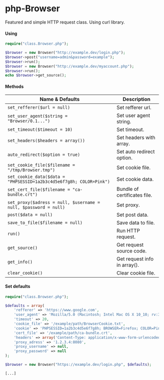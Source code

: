 php-Browser
=============

Featured and simple HTTP request class. Using curl library.

#### Using

```php
require("class.Browser.php");

$browser = new Browser("http://example.dev/login.php");
$browser->post("username=admin&password=example");
$browser->run();
$browser = new Browser("http://example.dev/myaccount.php");
$browser->run();
echo $browser->get_source();
```

#### Methods

| Name & Defaults | Description | 
| ----------- | ----------- |
| `set_refferer($url = null)` | Set refferer url. |
| `set_user_agent($string = "Browser/0.1...")` | Set user agent string. |
| `set_timeout($timeout = 10)` | Set timeout. |
| `set_headers($headers = array())` | Set headers with array. |
| `auto_redirect($option = true)` | Set auto redirect option. |
| `set_cookie_file($filename = "/tmp/Browser.tmp")` | Set cookie file. |
| `set_cookie_data($data = "PHPSESSID=1a2b3c4d5e6f7g8h; COLOR=Pink")` | Set cookie data. |
| `set_cert_file($filename = "ca-bundle.crt")` | Bundle of certificates file. |
| `set_proxy($adress = null, $username = null, $password = null)` | Set proxy. |
| `post($data = null)` | Set post data. |
| `save_to_file($filename = null)` | Save data to file. |
| `run()` | Run HTTP request. |
| `get_source()` | Get request source code. |
| `get_info()` | Get request info in array(). |
| `clear_cookie()` | Clear cookie file. |

#### Set defaults

```php
require("class.Browser.php");

$defaults = array(
    'refferer' => 'https://www.google.com', 
    'user_agent' => 'Mozilla/5.0 (Macintosh; Intel Mac OS X 10_10; rv:33.0) Gecko/20100101 Firefox/33.0',
    'timeout' => 20, 
    'cookie_file' => '/example/path/BrowserCookie.txt',
    'cookie' => 'PHPSESSID=1a2b3c4d5e6f7g8h; BROWSER=Firefox; COLOR=Pink'
    'cert_file' => '/example/path/ca-bundle.crt',
    'headers' => array('Content-Type: application/x-www-form-urlencoded', 'Foo: Bar'),
    'proxy_adress' => '1.2.3.4:8080',
    'proxy_username' => null,
    'proxy_password' => null
);

$browser = new Browser("https://example.dev/login.php", $defaults);

[...]
```
